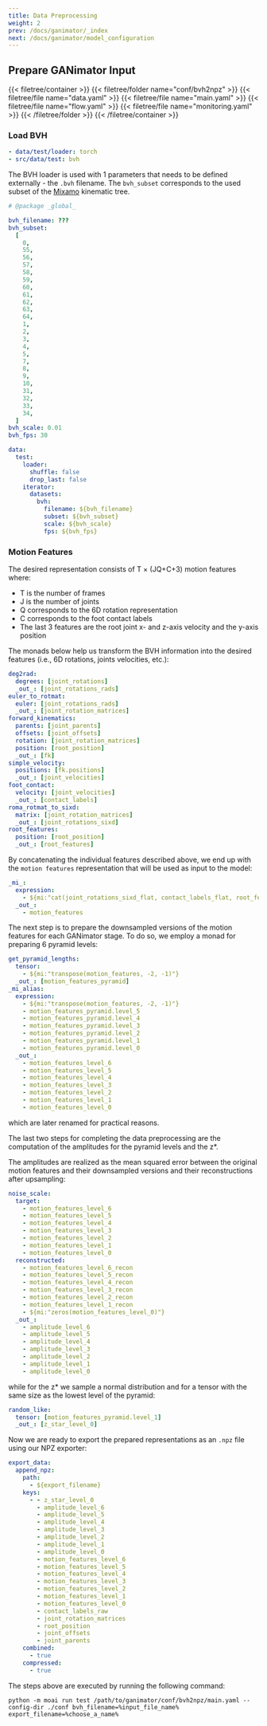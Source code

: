 ```yaml
---
title: Data Preprocessing
weight: 2
prev: /docs/ganimator/_index
next: /docs/ganimator/model_configuration
---
```


## Prepare GANimator Input

{{< filetree/container >}}
  {{< filetree/folder name="conf/bvh2npz" >}}
    {{< filetree/file name="data.yaml" >}}
    {{< filetree/file name="main.yaml" >}}
    {{< filetree/file name="flow.yaml" >}}
    {{< filetree/file name="monitoring.yaml" >}}
  {{< /filetree/folder >}}
{{< /filetree/container >}}

### Load BVH

```yaml {filename="main.yaml"}
- data/test/loader: torch
- src/data/test: bvh
```

The BVH loader is used with 1 parameters that needs to be defined externally - the `.bvh` filename. The `bvh_subset` corresponds to the used subset of the [Mixamo](https://www.mixamo.com/) kinematic tree. 

```yaml {filename="data.yaml"}
# @package _global_

bvh_filename: ???
bvh_subset:
  [
    0,
    55,
    56,
    57,
    58,
    59,
    60,
    61,
    62,
    63,
    64,
    1,
    2,
    3,
    4,
    5,
    7,
    8,
    9,
    10,
    31,
    32,
    33,
    34,
  ]
bvh_scale: 0.01
bvh_fps: 30

data:
  test:
    loader:
      shuffle: false
      drop_last: false
    iterator:
      datasets:
        bvh:
          filename: ${bvh_filename}
          subset: ${bvh_subset}
          scale: ${bvh_scale}
          fps: ${bvh_fps}
```

### Motion Features

The desired representation consists of T × (JQ+C+3) motion features where:

- T is the number of frames
- J is the number of joints
- Q corresponds to the 6D rotation representation
- C corresponds to the foot contact labels
- The last 3 features are the root joint x- and z-axis velocity and the y-axis position

The monads below help us transform the BVH information into the desired features (i.e., 6D rotations, joints velocities, etc.):

```yaml {filename="flow.yaml"}
deg2rad:
  degrees: [joint_rotations]
  _out_: [joint_rotations_rads]
euler_to_rotmat:
  euler: [joint_rotations_rads]
  _out_: [joint_rotation_matrices]
forward_kinematics:
  parents: [joint_parents]
  offsets: [joint_offsets]
  rotation: [joint_rotation_matrices]
  position: [root_position]
  _out_: [fk]
simple_velocity:
  positions: [fk.positions]
  _out_: [joint_velocities]
foot_contact:
  velocity: [joint_velocities]
  _out_: [contact_labels]
roma_rotmat_to_sixd:
  matrix: [joint_rotation_matrices]
  _out_: [joint_rotations_sixd]
root_features:
  position: [root_position]
  _out_: [root_features]
```

By concatenating the individual features described above, we end up with the `motion features` representation that will be used as input to the model:

```yaml {filename="flow.yaml"}
_mi_:
  expression:
    - ${mi:"cat(joint_rotations_sixd_flat, contact_labels_flat, root_features, zero_position, -1)"}
  _out_:
    - motion_features
```

The next step is to prepare the downsampled versions of the motion features for each GANimator stage. To do so, we employ a monad for preparing 6 pyramid levels:

```yaml {filename="flow.yaml"}
get_pyramid_lengths:
  tensor:
    - ${mi:"transpose(motion_features, -2, -1)"}
  _out_: [motion_features_pyramid]
_mi_alias:
  expression:
    - ${mi:"transpose(motion_features, -2, -1)"}
    - motion_features_pyramid.level_5
    - motion_features_pyramid.level_4
    - motion_features_pyramid.level_3
    - motion_features_pyramid.level_2
    - motion_features_pyramid.level_1
    - motion_features_pyramid.level_0
  _out_:
    - motion_features_level_6
    - motion_features_level_5
    - motion_features_level_4
    - motion_features_level_3
    - motion_features_level_2
    - motion_features_level_1
    - motion_features_level_0
```

which are later renamed for practical reasons.

The last two steps for completing the data preprocessing are the computation of the amplitudes for the pyramid levels and the z*.

The amplitudes are realized as the mean squared error between the original motion features and their downsampled versions and their reconstructions after upsampling:

```yaml {filename="flow.yaml"}
noise_scale:
  target:
    - motion_features_level_6
    - motion_features_level_5
    - motion_features_level_4
    - motion_features_level_3
    - motion_features_level_2
    - motion_features_level_1
    - motion_features_level_0
  reconstructed:
    - motion_features_level_6_recon
    - motion_features_level_5_recon
    - motion_features_level_4_recon
    - motion_features_level_3_recon
    - motion_features_level_2_recon
    - motion_features_level_1_recon
    - ${mi:"zeros(motion_features_level_0)"}
  _out_:
    - amplitude_level_6
    - amplitude_level_5
    - amplitude_level_4
    - amplitude_level_3
    - amplitude_level_2
    - amplitude_level_1
    - amplitude_level_0
```

while for the z* we sample a normal distribution and for a tensor with the same size as the lowest level of the pyramid:

```yaml {filename="flow.yaml"}
random_like:
  tensor: [motion_features_pyramid.level_1]
  _out_: [z_star_level_0]
```

Now we are ready to export the prepared representations as an `.npz` file using our NPZ exporter:

```yaml {filename="monitoring.yaml"}
export_data:
  append_npz:
    path:
      - ${export_filename}
    keys:
      - - z_star_level_0
        - amplitude_level_6
        - amplitude_level_5
        - amplitude_level_4
        - amplitude_level_3
        - amplitude_level_2
        - amplitude_level_1
        - amplitude_level_0
        - motion_features_level_6
        - motion_features_level_5
        - motion_features_level_4
        - motion_features_level_3
        - motion_features_level_2
        - motion_features_level_1
        - motion_features_level_0
        - contact_labels_raw
        - joint_rotation_matrices
        - root_position
        - joint_offsets
        - joint_parents
    combined:
      - true
    compressed:
      - true
```

The steps above are executed by running the following command:
```
python -m moai run test /path/to/ganimator/conf/bvh2npz/main.yaml --config-dir ./conf bvh_filename=%input_file_name% export_filename=%choose_a_name%
```